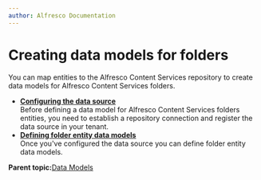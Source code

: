 ```yaml
---
author: Alfresco Documentation
---
```


# **Creating data models for folders**

You can map entities to the Alfresco Content Services repository to create data models for Alfresco Content Services folders.

-   **[Configuring the data source](../tasks/ps-config-data-source.md)**  
Before defining a data model for Alfresco Content Services folders entities, you need to establish a repository connection and register the data source in your tenant.
-   **[Defining folder entity data models](../tasks/ps-define-data-model.md)**  
Once you've configured the data source you can define folder entity data models.

**Parent topic:**[Data Models](../topics/data_models.md)

